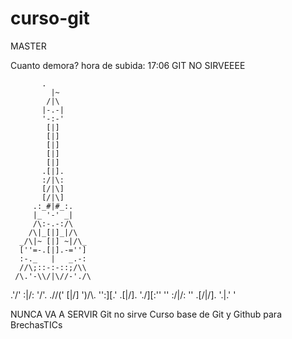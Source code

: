 curso-git
=========
MASTER

Cuanto demora? hora de subida: 17:06
GIT NO SIRVEEEE


           .
             |~
            /|\
           |-.-|
           '-:-'
            [|]
            [|]
            [|]
            [|]
            [|]
           .[|].
           :/|\:
           [/|\]
           [/|\]
         .:_#|#_:.
         |_ '-' _|
         /\:-.-:/\
        /\|_[|]_|/\
      _/\|~ [|] ~|/\_
      [''=-.[|].-='']
      :-._   |   _.-:
      //\;::-:-::;/\\
     /\.'-\\/|\//-'./\
   .'\/'   :\|/:   '\/'.
 .//\('    [\|/]    ')/\\.
'':][\.'  .[\|/].  './][:''
    ''    :/\|/\:    ''
         .[\/|\/].
           '.|.'
             '




NUNCA  VA  A  SERVIR
Git no sirve
Curso base de Git y Github para BrechasTICs
